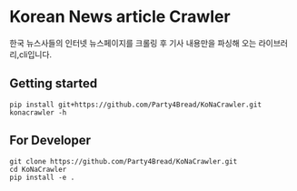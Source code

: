 # Korean News article Crawler

한국 뉴스사들의 인터넷 뉴스페이지를 크롤링 후 기사 내용만을 파싱해 오는 라이브러리,cli입니다.


## Getting started 

```
pip install git+https://github.com/Party4Bread/KoNaCrawler.git
konacrawler -h
```

## For Developer

```
git clone https://github.com/Party4Bread/KoNaCrawler.git
cd KoNaCrawler
pip install -e .
```
